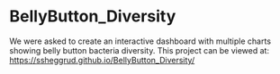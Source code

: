 # BellyButton_Diversity
We were asked to create an interactive dashboard with multiple charts showing belly button bacteria diversity. This project can be viewed at:
https://ssheggrud.github.io/BellyButton_Diversity/
